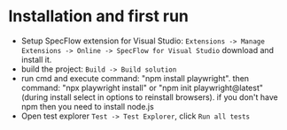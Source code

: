 #	Installation and first run

* Setup SpecFlow extension for Visual Studio: `Extensions -> Manage Extensions -> Online -> SpecFlow for Visual Studio` download and install it.
* build the project: `Build -> Build solution`
* run cmd and execute command: "npm install playwright". then command: "npx playwright install" or "npm init playwright@latest" (during install select in options to reinstall browsers). if you don't have npm then you need to install node.js
* Open test explorer `Test -> Test Explorer`, click `Run all tests`




